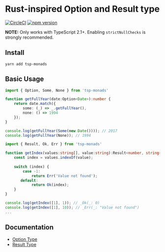 # Rust-inspired Option and Result type

[![CircleCI](https://circleci.com/gh/Threestup/monads.svg?style=svg)](https://circleci.com/gh/Threestup/monads)
[![npm version](https://badge.fury.io/js/tsp-monads.svg)](https://badge.fury.io/js/tsp-monads)

**NOTE:** Only works with TypeScript 2.1+. Enabling `strictNullChecks` is strongly recommended.

## Install

```
yarn add tsp-monads
```

## Basic Usage

```typescript
import { Option, Some, None } from 'tsp-monads'

function getFullYear(date:Option<Date>):number {
    return date.match({
        some: (_) => _.getFullYear(),
        none: () => 1994
    });
}

console.log(getFullYear(Some(new Date()))); // 2017
console.log(getFullYear(None)); // 1994
```

```typescript
import { Result, Ok, Err } from 'tsp-monads'

function getIndex(values:string[], value:string):Result<number, string> {
    const index = values.indexOf(value);
    
    switch (index) {
        case -1:
            return Err('Value not found');
       default:
            return Ok(index);
    }
}

console.log(getIndex([1], 1)); // _Ok(_: 0)
console.log(getIndex([1], 10)); // _Err(_: "Value not found")
...
```

## Documentation

- [Option Type](https://github.com/threestup/monads/tree/master/src/Option)
- [Result Type](https://github.com/threestup/monads/tree/master/src/Result)
